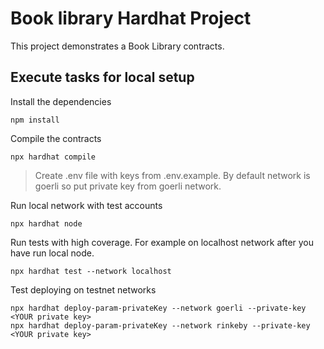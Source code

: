 # Book library Hardhat Project

This project demonstrates a Book Library contracts. 

## Execute tasks for local setup

Install the dependencies

```shell
npm install
```

Compile the contracts
```shell
npx hardhat compile
```

> Create .env file with keys from .env.example. By default network is goerli so put private key from goerli network.

Run local network with test accounts
```shell
npx hardhat node
```

Run tests with high coverage. For example on localhost network after you have run local node.
```shell
npx hardhat test --network localhost
```

Test deploying on testnet networks
```shell
npx hardhat deploy-param-privateKey --network goerli --private-key <YOUR private key>
npx hardhat deploy-param-privateKey --network rinkeby --private-key <YOUR private key>
```